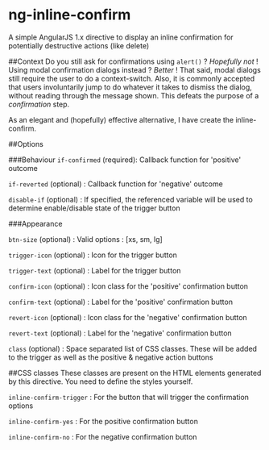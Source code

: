 # ng-inline-confirm
A simple AngularJS 1.x directive to display an inline confirmation for potentially destructive actions (like delete)

##Context
Do you still ask for confirmations using `alert()` ? *Hopefully not* ! Using modal confirmation dialogs instead ? *Better* ! That said, modal dialogs still require the user to do a context-switch. Also, it is commonly accepted that users involuntarily jump to do whatever it takes to dismiss the dialog, without reading through the message shown. This defeats the purpose of a *confirmation* step.

As an elegant and (hopefully) effective alternative, I have create the inline-confirm.

##Options

###Behaviour
`if-confirmed` (required): Callback function for 'positive' outcome

`if-reverted` (optional) : Callback function for 'negative' outcome

`disable-if` (optional) : If specified, the referenced variable will be used to determine enable/disable state of the trigger button

###Appearance

`btn-size` (optional) : Valid options : [xs, sm, lg]

`trigger-icon` (optional) : Icon for the trigger button

`trigger-text` (optional) : Label for the trigger button

`confirm-icon` (optional) : Icon class for the 'positive' confirmation button

`confirm-text` (optional) : Label for the 'positive' confirmation button

`revert-icon` (optional) : Icon class for the 'negative' confirmation button

`revert-text` (optional) : Label for the 'negative' confirmation button

`class` (optional) : Space separated list of CSS classes. These will be added to the trigger as well as the positive & negative action buttons

##CSS classes
These classes are present on the HTML elements generated by this directive. You need to define the styles yourself.

`inline-confirm-trigger` : For the button that will trigger the confirmation options

`inline-confirm-yes` : For the positive confirmation button

`inline-confirm-no` : For the negative confirmation button

